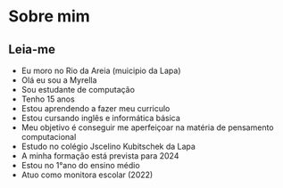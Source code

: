 # Sobre mim
## Leia-me 
- Eu moro no Rio da Areia (muicipio da Lapa)
- Olá eu sou a Myrella
- Sou estudante  de computação
- Tenho 15 anos 
- Estou  aprendendo a fazer meu curriculo
- Estou cursando inglês e informática básica
- Meu objetivo é conseguir me aperfeiçoar na matéria de pensamento computacional 
- Estudo no colégio Jscelino Kubitschek da Lapa
- A minha formação está prevista para 2024
- Estou no 1°ano do ensino médio  
- Atuo como monitora escolar (2022)

